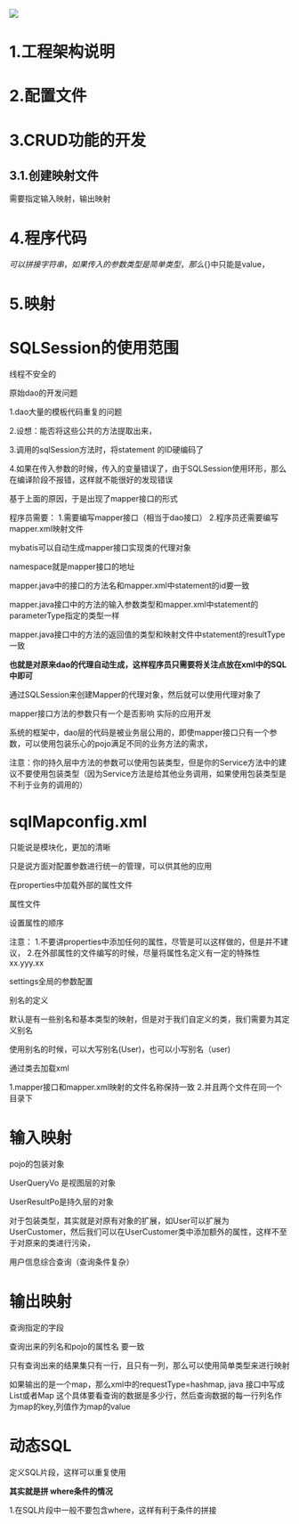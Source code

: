 ![](/Users/chenyansong/Documents/note/images/mybatis/yuanli.png)


# 1.工程架构说明


# 2.配置文件


# 3.CRUD功能的开发


## 3.1.创建映射文件



需要指定输入映射，输出映射


# 4.程序代码

${} 可以拼接字符串，如果传入的参数类型是简单类型，那么${}中只能是value，


# 5.映射







# SQLSession的使用范围



线程不安全的


原始dao的开发问题

1.dao大量的模板代码重复的问题

2.设想：能否将这些公共的方法提取出来，


3.调用的sqlSession方法时，将statement 的ID硬编码了

4.如果在传入参数的时候，传入的变量错误了，由于SQLSession使用环形，那么在编译阶段不报错，这样就不能很好的发现错误


基于上面的原因，于是出现了mapper接口的形式



程序员需要：
1.需要编写mapper接口（相当于dao接口）
2.程序员还需要编写mapper.xml映射文件

mybatis可以自动生成mapper接口实现类的代理对象


namespace就是mapper接口的地址

mapper.java中的接口的方法名和mapper.xml中statement的id要一致

mapper.java接口中的方法的输入参数类型和mapper.xml中statement的parameterType指定的类型一样

mapper.java接口中的方法的返回值的类型和映射文件中statement的resultType一致


**也就是对原来dao的代理自动生成，这样程序员只需要将关注点放在xml中的SQL中即可**



通过SQLSession来创建Mapper的代理对象，然后就可以使用代理对象了


mapper接口方法的参数只有一个是否影响 实际的应用开发

系统的框架中，dao层的代码是被业务层公用的，即使mapper接口只有一个参数，可以使用包装乐心的pojo满足不同的业务方法的需求，

注意：你的持久层中方法的参数可以使用包装类型，但是你的Service方法中的建议不要使用包装类型（因为Service方法是给其他业务调用，如果使用包装类型是不利于业务的调用的）

# sqlMapconfig.xml



只能说是模块化，更加的清晰

只是说方面对配置参数进行统一的管理，可以供其他的应用

在properties中加载外部的属性文件


属性文件

设置属性的顺序

注意：
1.不要讲properties中添加任何的属性，尽管是可以这样做的，但是并不建议，
2.在外部属性的文件编写的时候，尽量将属性名定义有一定的特殊性 xx.yyy.xx


settings全局的参数配置


别名的定义

默认是有一些别名和基本类型的映射，但是对于我们自定义的类，我们需要为其定义别名 

使用别名的时候，可以大写别名(User)，也可以小写别名（user)



<mapper class="" /> 通过类去加载xml

1.mapper接口和mapper.xml映射的文件名称保持一致
2.并且两个文件在同一个目录下


# 输入映射

pojo的包装对象


UserQueryVo 是视图层的对象

UserResultPo是持久层的对象

对于包装类型，其实就是对原有对象的扩展，如User可以扩展为UserCustomer，然后我们可以在UserCustomer类中添加额外的属性，这样不至于对原来的类进行污染，

用户信息综合查询（查询条件复杂）




# 输出映射

查询指定的字段


查询出来的列名和pojo的属性名 要一致

只有查询出来的结果集只有一行，且只有一列，那么可以使用简单类型来进行映射



如果输出的是一个map，那么xml中的requestType=hashmap,
java 接口中写成List<Map>或者Map 这个具体要看查询的数据是多少行，然后查询数据的每一行列名作为map的key,列值作为map的value



# 动态SQL


定义SQL片段，这样可以重复使用

**其实就是拼 where条件的情况**


1.在SQL片段中一般不要包含where，这样有利于条件的拼接












